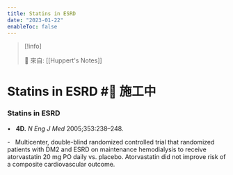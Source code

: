 ```yaml
---
title: Statins in ESRD
date: "2023-01-22"
enableToc: false
---
```


> [!info]
>
> 🌱 來自: [[Huppert's Notes]]

# Statins in ESRD #🚧 施工中

### Statins in ESRD

•   **4D.** *N Eng J Med* 2005;353:238–248.

-   Multicenter, double-blind randomized controlled trial that randomized patients with DM2 and ESRD on maintenance hemodialysis to receive atorvastatin 20 mg PO daily vs. placebo. Atorvastatin did not improve risk of a composite cardiovascular outcome.

